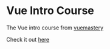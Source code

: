 # Vue Intro Course 

The Vue intro course from [vuemastery](https://www.vuemastery.com/)

Check it out [here](https://tobyleye.github.io/vue-intro-course/)